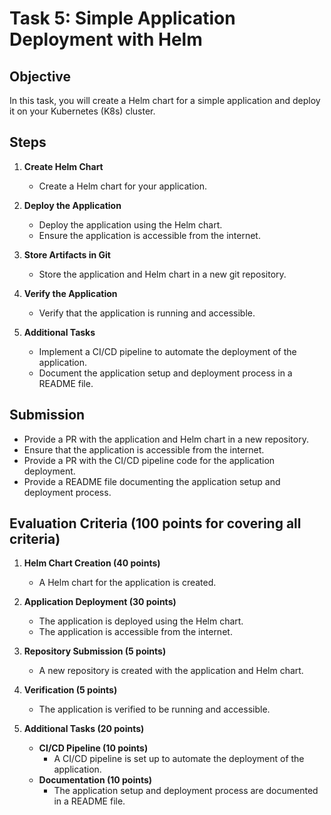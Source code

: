 # Task 5: Simple Application Deployment with Helm

## Objective

In this task, you will create a Helm chart for a simple application and deploy it on your Kubernetes (K8s) cluster.

## Steps

1. **Create Helm Chart**
   - Create a Helm chart for your application.

2. **Deploy the Application**
   - Deploy the application using the Helm chart.
   - Ensure the application is accessible from the internet.

3. **Store Artifacts in Git**
   - Store the application and Helm chart in a new git repository.

4. **Verify the Application**
   - Verify that the application is running and accessible.

5. **Additional Tasks**
   - Implement a CI/CD pipeline to automate the deployment of the application.
   - Document the application setup and deployment process in a README file.

## Submission

- Provide a PR with the application and Helm chart in a new repository.
- Ensure that the application is accessible from the internet.
- Provide a PR with the CI/CD pipeline code for the application deployment.
- Provide a README file documenting the application setup and deployment process.

## Evaluation Criteria (100 points for covering all criteria)

1. **Helm Chart Creation (40 points)**
   - A Helm chart for the application is created.

2. **Application Deployment (30 points)**
   - The application is deployed using the Helm chart.
   - The application is accessible from the internet.

3. **Repository Submission (5 points)**
   - A new repository is created with the application and Helm chart.

4. **Verification (5 points)**
   - The application is verified to be running and accessible.

5. **Additional Tasks (20 points)**
   - **CI/CD Pipeline (10 points)**
     - A CI/CD pipeline is set up to automate the deployment of the application.
   - **Documentation (10 points)**
     - The application setup and deployment process are documented in a README file.